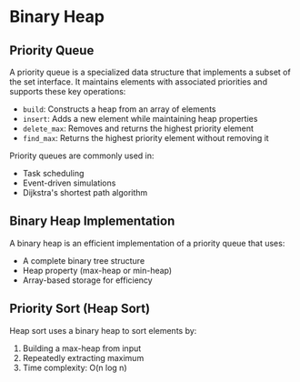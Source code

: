 # Binary Heap
## Priority Queue
A priority queue is a specialized data structure that implements a subset of the set interface. It maintains elements with associated priorities and supports these key operations:

- `build`: Constructs a heap from an array of elements
- `insert`: Adds a new element while maintaining heap properties
- `delete_max`: Removes and returns the highest priority element
- `find_max`: Returns the highest priority element without removing it

Priority queues are commonly used in:
- Task scheduling
- Event-driven simulations
- Dijkstra's shortest path algorithm

## Binary Heap Implementation
A binary heap is an efficient implementation of a priority queue that uses:
- A complete binary tree structure
- Heap property (max-heap or min-heap)
- Array-based storage for efficiency

## Priority Sort (Heap Sort)
Heap sort uses a binary heap to sort elements by:
1. Building a max-heap from input
2. Repeatedly extracting maximum
3. Time complexity: O(n log n)
